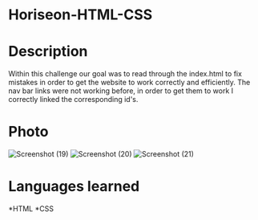 # Horiseon-HTML-CSS

# Description
Within this challenge our goal was to read through the index.html to fix mistakes in order to get the website to work correctly and efficiently. The nav bar links were not working before, in order to get them to work I correctly linked the corresponding id's.

# Photo
![Screenshot (19)](https://user-images.githubusercontent.com/100052698/198819342-4b0a0981-6005-4507-929e-0c5bcad0a055.png)
![Screenshot (20)](https://user-images.githubusercontent.com/100052698/198819309-cc9fd806-6c9b-4c0c-b063-7c24886262ab.png)
![Screenshot (21)](https://user-images.githubusercontent.com/100052698/198819313-46cf7bba-7bd0-43f4-980e-7f1751a5f980.png)


# Languages learned
 *HTML
 *CSS
 
 
 
